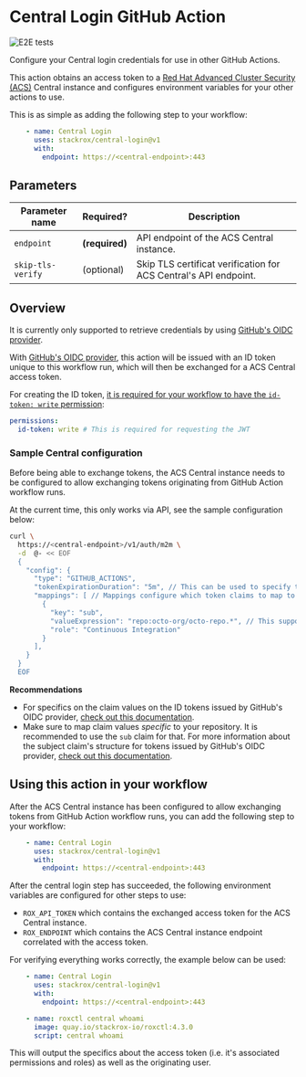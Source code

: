 # Central Login GitHub Action

![E2E tests](https://github.com/stackrox/central-login/actions/workflows/e2e.yml/badge.svg)

Configure your Central login credentials for use in other GitHub Actions.

This action obtains an access token to
a [Red Hat Advanced Cluster Security (ACS)](https://www.redhat.com/en/technologies/cloud-computing/openshift/advanced-cluster-security-kubernetes)
Central instance and configures environment variables for your
other actions to use.

This is as simple as adding the following step to your workflow:

```yaml
    - name: Central Login
      uses: stackrox/central-login@v1
      with:
        endpoint: https://<central-endpoint>:443
```

## Parameters

| Parameter name    | Required?      | Description                                                      |
|-------------------|----------------|------------------------------------------------------------------|
| `endpoint`        | **(required)** | API endpoint of the ACS Central instance.                        |
| `skip-tls-verify` | (optional)     | Skip TLS certificat verification for ACS Central's API endpoint. |

## Overview

It is currently only supported to retrieve credentials by
using [GitHub's OIDC provider](https://docs.github.com/en/actions/deployment/security-hardening-your-deployments/configuring-openid-connect-in-cloud-providers).

With [GitHub's OIDC provider](https://docs.github.com/en/actions/deployment/security-hardening-your-deployments/configuring-openid-connect-in-cloud-providers),
this action will be issued with an ID token unique to this workflow run, which will then
be exchanged for a ACS Central access token.

For creating the ID
token, [it is required for your workflow to have the `id-token: write` permission](https://docs.github.com/en/actions/deployment/security-hardening-your-deployments/configuring-openid-connect-in-cloud-providers#adding-permissions-settings):

```yaml
permissions:
  id-token: write # This is required for requesting the JWT
```

### Sample Central configuration

Before being able to exchange tokens, the ACS Central instance needs to be configured to allow exchanging tokens
originating from GitHub Action workflow runs.

At the current time, this only works via API, see the sample configuration below:

```bash
curl \
  https://<central-endpoint>/v1/auth/m2m \
  -d  @- << EOF
  {
    "config": {
      "type": "GITHUB_ACTIONS",
      "tokenExpirationDuration": "5m", // This can be used to specify the expiration of the exchanged access token.
      "mappings": [ // Mappings configure which token claims to map to which roles within the ACS Central instance.
        {
          "key": "sub",
          "valueExpression": "repo:octo-org/octo-repo.*", // This supports https://github.com/google/re2/wiki/Syntax expressions.
          "role": "Continuous Integration"
        }
      ],
    }
  }
  EOF
```

**Recommendations**

- For specifics on the claim values on the ID tokens issued by GitHub's OIDC
  provider, [check out this documentation](https://docs.github.com/en/actions/deployment/security-hardening-your-deployments/about-security-hardening-with-openid-connect#understanding-the-oidc-token).
- Make sure to map claim values _specific_ to your repository. It is recommended to use the `sub` claim for that.
  For more information about the subject claim's structure for tokens issued by GitHub's OIDC
  provider, [check out this documentation](https://docs.github.com/en/actions/deployment/security-hardening-your-deployments/about-security-hardening-with-openid-connect#example-subject-claims).

## Using this action in your workflow

After the ACS Central instance has been configured to allow exchanging tokens from GitHub Action workflow runs, you can
add the following step to your workflow:

```yaml
    - name: Central Login
      uses: stackrox/central-login@v1
      with:
        endpoint: https://<central-endpoint>:443
```

After the central login step has succeeded, the following environment variables are configured for other steps to use:

- `ROX_API_TOKEN` which contains the exchanged access token for the ACS Central instance.
- `ROX_ENDPOINT` which contains the ACS Central instance endpoint correlated with the access token.

For verifying everything works correctly, the example below can be used:

```yaml
    - name: Central Login
      uses: stackrox/central-login@v1
      with:
        endpoint: https://<central-endpoint>:443

    - name: roxctl central whoami
      image: quay.io/stackrox-io/roxctl:4.3.0
      script: central whoami
```

This will output the specifics about the access token (i.e. it's associated permissions and roles) as well as the
originating user.
